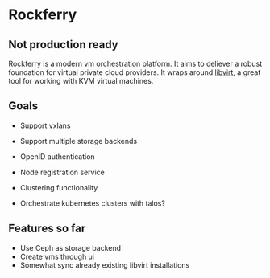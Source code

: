 # Rockferry

## Not production ready

Rockferry is a modern vm orchestration platform. It aims to deliever a robust foundation for virtual private cloud providers. It wraps around
[libvirt](https://libvirt.org), a great tool for working with KVM virtual machines.

## Goals

- Support vxlans
- Support multiple storage backends
- OpenID authentication
- Node registration service
- Clustering functionality

- Orchestrate kubernetes clusters with talos?

## Features so far

- Use Ceph as storage backend
- Create vms through ui
- Somewhat sync already existing libvirt installations
